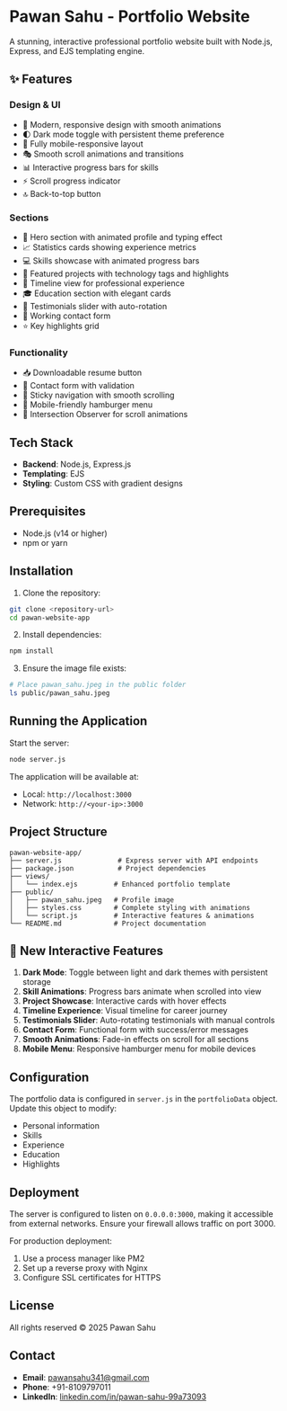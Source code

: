 # Pawan Sahu - Portfolio Website

A stunning, interactive professional portfolio website built with Node.js, Express, and EJS templating engine.

## ✨ Features

### Design & UI
- 🎨 Modern, responsive design with smooth animations
- 🌓 Dark mode toggle with persistent theme preference
- 📱 Fully mobile-responsive layout
- 🎭 Smooth scroll animations and transitions
- 📊 Interactive progress bars for skills
- ⚡ Scroll progress indicator
- 🔝 Back-to-top button

### Sections
- 👤 Hero section with animated profile and typing effect
- 📈 Statistics cards showing experience metrics
- 💻 Skills showcase with animated progress bars
- 🚀 Featured projects with technology tags and highlights
- 📅 Timeline view for professional experience
- 🎓 Education section with elegant cards
- 💬 Testimonials slider with auto-rotation
- 📧 Working contact form
- ⭐ Key highlights grid

### Functionality
- 📥 Downloadable resume button
- 📮 Contact form with validation
- 🧭 Sticky navigation with smooth scrolling
- 📱 Mobile-friendly hamburger menu
- 🎯 Intersection Observer for scroll animations

## Tech Stack

- **Backend**: Node.js, Express.js
- **Templating**: EJS
- **Styling**: Custom CSS with gradient designs

## Prerequisites

- Node.js (v14 or higher)
- npm or yarn

## Installation

1. Clone the repository:
```bash
git clone <repository-url>
cd pawan-website-app
```

2. Install dependencies:
```bash
npm install
```

3. Ensure the image file exists:
```bash
# Place pawan_sahu.jpeg in the public folder
ls public/pawan_sahu.jpeg
```

## Running the Application

Start the server:
```bash
node server.js
```

The application will be available at:
- Local: `http://localhost:3000`
- Network: `http://<your-ip>:3000`

## Project Structure

```
pawan-website-app/
├── server.js              # Express server with API endpoints
├── package.json           # Project dependencies
├── views/
│   └── index.ejs         # Enhanced portfolio template
├── public/
│   ├── pawan_sahu.jpeg   # Profile image
│   ├── styles.css        # Complete styling with animations
│   └── script.js         # Interactive features & animations
└── README.md             # Project documentation
```

## 🎯 New Interactive Features

1. **Dark Mode**: Toggle between light and dark themes with persistent storage
2. **Skill Animations**: Progress bars animate when scrolled into view
3. **Project Showcase**: Interactive cards with hover effects
4. **Timeline Experience**: Visual timeline for career journey
5. **Testimonials Slider**: Auto-rotating testimonials with manual controls
6. **Contact Form**: Functional form with success/error messages
7. **Smooth Animations**: Fade-in effects on scroll for all sections
8. **Mobile Menu**: Responsive hamburger menu for mobile devices

## Configuration

The portfolio data is configured in `server.js` in the `portfolioData` object. Update this object to modify:
- Personal information
- Skills
- Experience
- Education
- Highlights

## Deployment

The server is configured to listen on `0.0.0.0:3000`, making it accessible from external networks. Ensure your firewall allows traffic on port 3000.

For production deployment:
1. Use a process manager like PM2
2. Set up a reverse proxy with Nginx
3. Configure SSL certificates for HTTPS

## License

All rights reserved © 2025 Pawan Sahu

## Contact

- **Email**: pawansahu341@gmail.com
- **Phone**: +91-8109797011
- **LinkedIn**: [linkedin.com/in/pawan-sahu-99a73093](https://linkedin.com/in/pawan-sahu-99a73093)

